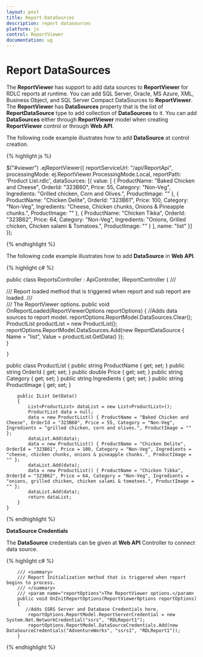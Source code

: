 ```yaml
---
layout: post
title: Report-DataSources
description: report datasources
platform: js
control: ReportViewer
documentation: ug
---
```


# Report DataSources

The **ReportViewer** has support to add data sources to **ReportViewer** for RDLC reports at runtime. You can add SQL Server, Oracle, MS Azure, XML, Business Object, and SQL Server Compact DataSources to **ReportViewer**. The **ReportViewer** has **DataSources** property that is the list of **ReportDataSource** type to add collection of **DataSources** to it. You can add **DataSources** either through **ReportViewer** model when creating **ReportViewer** control or through **Web API**.

The following code example illustrates how to add **DataSource** at control creation.

{% highlight js %}



$("#viewer")
    .ejReportViewer({
        reportServiceUrl: "/api/ReportApi",
        processingMode: ej.ReportViewer.ProcessingMode.Local,
        reportPath: 'Product List.rdlc',
        dataSources: [{
            value: [
                {
                    ProductName: "Baked Chicken and Cheese",
                    OrderId: "323B60",
                    Price: 55,
                    Category: "Non-Veg",
                    Ingredients: "Grilled chicken, Corn and Olives.",
                    ProductImage: ""
                           },
                {
                    ProductName: "Chicken Delite",
                    OrderId: "323B61",
                    Price: 100,
                    Category: "Non-Veg",
                    Ingredients: "Cheese, Chicken chunks, Onions & Pineapple chunks.",
                    ProductImage: ""
                           },
                {
                    ProductName: "Chicken Tikka",
                    OrderId: "323B62",
                    Price: 64,
                    Category: "Non-Veg",
                    Ingredients: "Onions, Grilled chicken, Chicken salami & Tomatoes.",
                    ProductImage: ""
                           }
                           ],
            name: "list"
                                }]
    });

{% endhighlight %}

 The following code example illustrates how to add **DataSource** in **Web API**.

{% highlight c# %}



public class ReportsController : ApiController, IReportController
    {
        /// <summary>
        /// Report loaded method that is triggered when report and sub report are loaded.
        /// </summary>
        /// <param name="reportOptions">The ReportViewer options.</param>
        public void OnReportLoaded(ReportViewerOptions reportOptions)
        {
            //Adds data sources to report model.
            reportOptions.ReportModel.DataSources.Clear();
            ProductList productList = new ProductList();
            reportOptions.ReportModel.DataSources.Add(new ReportDataSource { Name = "list", Value = productList.GetData() });            
        }


    }

public class ProductList
    {
        public string ProductName { get; set; }
        public string OrderId { get; set; }
        public double Price { get; set; }
        public string Category { get; set; }
        public string Ingredients { get; set; }
        public string ProductImage { get; set; }

        public IList GetData()
        {
            List<ProductList> dataList = new List<ProductList>();
            ProductList data = null;
            data = new ProductList() { ProductName = "Baked Chicken and Cheese", OrderId = "323B60", Price = 55, Category = "Non-Veg", Ingredients = "grilled chicken, corn and olives.", ProductImage = "" };
            dataList.Add(data);
            data = new ProductList() { ProductName = "Chicken Delite", OrderId = "323B61", Price = 100, Category = "Non-Veg", Ingredients = "cheese, chicken chunks, onions & pineapple chunks.", ProductImage = "" };
            dataList.Add(data);
            data = new ProductList() { ProductName = "Chicken Tikka", OrderId = "323B62", Price = 64, Category = "Non-Veg", Ingredients = "onions, grilled chicken, chicken salami & tomatoes.", ProductImage = "" };
            dataList.Add(data);
            return dataList;
        }
    }


{% endhighlight %}

**DataSource Credentials**

The **DataSource** credentials can be given at **Web API** Controller to connect data source.

{% highlight c# %}



        /// <summary>
        /// Report Initialization method that is triggered when report begins to process.
        /// </summary>
        /// <param name="reportOptions">The ReportViewer options.</param>
        public void OnInitReportOptions(ReportViewerOptions reportOptions)
        {
           //Adds SSRS Server and Database Credentials here.
            reportOptions.ReportModel.ReportServerCredential = new System.Net.NetworkCredential("ssrs", "RDLReport1");
            reportOptions.ReportModel.DataSourceCredentials.Add(new DataSourceCredentials("AdventureWorks", "ssrs1", "RDLReport1"));
        }


{% endhighlight %}



